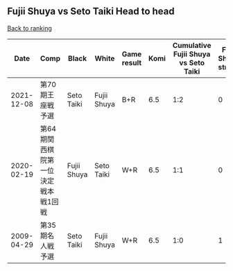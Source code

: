 ## Fujii Shuya vs Seto Taiki Head to head

[Back to ranking](../../index.md)




| **Date** | **Comp** | **Black** | **White** | **Game result** | **Komi** | **Cumulative Fujii Shuya vs Seto Taiki** | **Fujii Shuya streak** | **Seto Taiki streak** | 
| --- | --- | --- | --- | --- | --- | --- | --- | --- |
| 2021-12-08 | 第70期王座戦予選 | Seto Taiki | Fujii Shuya | B+R | 6.5 | 1:2 | 0 | 2 | 
| 2020-02-19 | 第64期関西棋院第一位決定戦本戦1回戦 | Fujii Shuya | Seto Taiki | W+R | 6.5 | 1:1 | 0 | 1 | 
| 2009-04-29 | 第35期名人戦予選 | Seto Taiki | Fujii Shuya | W+R | 6.5 | 1:0 | 1 | 0 |




